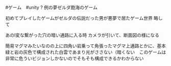 #ゲーム　#unity ?
例の夢ゼルダ飽海のゲーム

初めてプレイしたゲームがゼルダの伝説だった男が悪夢で居たゲーム世界
略して

あのl変な繋がった穴の暗い通路に入る時
カメラが引いて、断面図の様になる

簡易マグマみたいなのの上に四角い岩乗って角張ったマグマ上通路とかに、基本緑と岩の灰色で構成された白雲であまり光がささない（暗くない　このゲームは非常に危ういビジョンしかないのでそもそも構成できるかわからない

